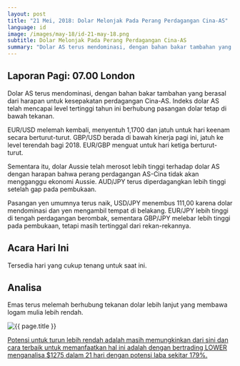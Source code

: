 ```yaml
---
layout: post
title: "21 Mei, 2018: Dolar Melonjak Pada Perang Perdagangan Cina-AS"
language: id
image: /images/may-18/id-21-may-18.png
subtitle: Dolar Melonjak Pada Perang Perdagangan Cina-AS
summary: "Dolar AS terus mendominasi, dengan bahan bakar tambahan yang berasal dari harapan untuk kesepakatan perdagangan Cina-AS. Indeks dolar AS telah mencapai level tertinggi tahun ini berhubung pasangan dolar tetap di bawah tekanan"
---
```

## Laporan Pagi: 07.00 London

Dolar AS terus mendominasi, dengan bahan bakar tambahan yang berasal dari harapan untuk kesepakatan perdagangan Cina-AS. Indeks dolar AS telah mencapai level tertinggi tahun ini berhubung pasangan dolar tetap di bawah tekanan.

EUR/USD melemah kembali, menyentuh 1,1700 dan jatuh untuk hari keenam secara berturut-turut. GBP/USD berada di bawah kinerja pagi ini, jatuh ke level terendah bagi 2018. EUR/GBP menguat untuk hari ketiga berturut-turut.

Sementara itu, dolar Aussie telah merosot lebih tinggi terhadap dolar AS dengan harapan bahwa perang perdagangan AS-Cina tidak akan mengganggu ekonomi Aussie. AUD/JPY terus diperdagangkan lebih tinggi setelah gap pada pembukaan.

Pasangan yen umumnya terus naik, USD/JPY menembus 111,00 karena dolar mendominasi dan yen mengambil tempat di belakang. EUR/JPY lebih tinggi di tengah perdagangan berombak, sementara GBP/JPY melebar lebih tinggi pada pembukaan, tetapi masih tertinggal dari rekan-rekannya.

## Acara Hari Ini

Tersedia hari yang cukup tenang untuk saat ini​.

## Analisa

Emas terus melemah berhubung tekanan dolar lebih lanjut yang membawa logam mulia lebih rendah.

<img src="{{ site.url }}/images/may-18/id-21-may-18.png" alt="{{ page.title }}" title="{{ page.title }}">

<a href="%LINK%%currency=USD&market=commodities&underlying=frxXAUUSD&formname=higherlower&duration_amount=21&duration_units=d&expiry_type=duration&amount=10&amount_type=payout&barrier=1275" target="_blank">Potensi untuk turun lebih rendah adalah masih memungkinkan dari sini dan cara terbaik untuk memanfaatkan hal ini adalah dengan bertrading LOWER menganalisa $1275 dalam 21 hari dengan potensi laba sekitar 179%.</a>
